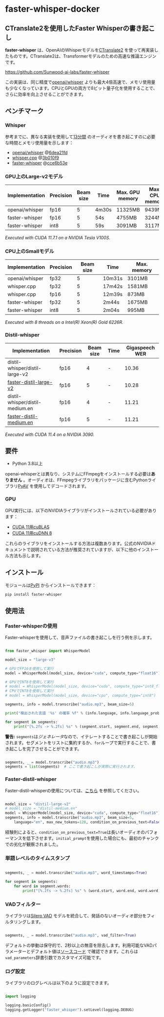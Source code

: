 

# faster-whisper-docker

## **CTranslate2を使用したFaster Whisperの書き起こし** 

**faster-whisper** は、OpenAIのWhisperモデルを[CTranslate2](https://github.com/OpenNMT/CTranslate2/) を使って再実装したものです。CTranslate2は、Transformerモデルのための高速な推論エンジンです。

https://github.com/Sunwood-ai-labs/faster-whisper



この実装は、同じ精度で[openai/whisper](https://github.com/openai/whisper) よりも最大4倍高速で、メモリ使用量も少なくなっています。CPUとGPUの両方で8ビット量子化を使用することで、さらに効率を向上させることができます。
## ベンチマーク

### Whisper

参考までに、異なる実装を使用して[13分間](https://www.youtube.com/watch?v=0u7tTptBo9I) のオーディオを書き起こすのに必要な時間とメモリ使用量を示します： 
- [openai/whisper](https://github.com/openai/whisper) @[6dea21fd](https://github.com/openai/whisper/commit/6dea21fd7f7253bfe450f1e2512a0fe47ee2d258) 
- [whisper.cpp](https://github.com/ggerganov/whisper.cpp) @[3b010f9](https://github.com/ggerganov/whisper.cpp/commit/3b010f9bed9a6068609e9faf52383aea792b0362) 
- [faster-whisper](https://github.com/guillaumekln/faster-whisper) @[cce6b53e](https://github.com/guillaumekln/faster-whisper/commit/cce6b53e4554f71172dad188c45f10fb100f6e3e)

### GPU上のLarge-v2モデル

| Implementation | Precision | Beam size | Time | Max. GPU memory | Max. CPU memory |
| --- | --- | --- | --- | --- | --- |
| openai/whisper | fp16 | 5 | 4m30s | 11325MB | 9439MB |
| faster-whisper | fp16 | 5 | 54s | 4755MB | 3244MB |
| faster-whisper | int8 | 5 | 59s | 3091MB | 3117MB |

*Executed with CUDA 11.7.1 on a NVIDIA Tesla V100S.*


### CPU上のSmallモデル

| Implementation | Precision | Beam size | Time | Max. memory |
| --- | --- | --- | --- | --- |
| openai/whisper | fp32 | 5 | 10m31s | 3101MB |
| whisper.cpp | fp32 | 5 | 17m42s | 1581MB |
| whisper.cpp | fp16 | 5 | 12m39s | 873MB |
| faster-whisper | fp32 | 5 | 2m44s | 1675MB |
| faster-whisper | int8 | 5 | 2m04s | 995MB |

*Executed with 8 threads on a Intel(R) Xeon(R) Gold 6226R.*


### Distil-whisper

| Implementation | Precision | Beam size | Time | Gigaspeech WER |
| --- | --- | --- | --- | --- |
| distil-whisper/distil-large-v2 | fp16 | 4 |- | 10.36 |
| [faster-distil-large-v2](https://huggingface.co/Systran/faster-distil-whisper-large-v2) | fp16 | 5 | - | 10.28 |
| distil-whisper/distil-medium.en | fp16 | 4 | - | 11.21 |
| [faster-distil-medium.en](https://huggingface.co/Systran/faster-distil-whisper-medium.en) | fp16 | 5 | - | 11.21 |

*Executed with CUDA 11.4 on a NVIDIA 3090.*

## 要件
- Python 3.8以上

openai-whisperとは異なり、システムにFFmpegをインストールする必要は**ありません** 。オーディオは、FFmpegライブラリをパッケージに含むPythonライブラリ[PyAV](https://github.com/PyAV-Org/PyAV) を使用してデコードされます。

### GPU

GPU実行には、以下のNVIDIAライブラリがインストールされている必要があります： 
- [CUDA 11用cuBLAS](https://developer.nvidia.com/cublas) 
- [CUDA 11用cuDNN 8](https://developer.nvidia.com/cudnn)

これらのライブラリをインストールする方法は複数あります。公式のNVIDIAドキュメントで説明されている方法が推奨されていますが、以下に他のインストール方法も示します。

## インストール

モジュールは[PyPI](https://pypi.org/project/faster-whisper/) からインストールできます：

```bash
pip install faster-whisper
```

## 使用法

### Faster-whisperの使用

Faster-whisperを使用して、音声ファイルの書き起こしを行う例を示します。

```python

from faster_whisper import WhisperModel

model_size = "large-v3"

# GPUでFP16を使用して実行
model = WhisperModel(model_size, device="cuda", compute_type="float16")

# GPUでINT8を使用して実行
# model = WhisperModel(model_size, device="cuda", compute_type="int8_float16")
# CPUでINT8を使用して実行
# model = WhisperModel(model_size, device="cpu", compute_type="int8")

segments, info = model.transcribe("audio.mp3", beam_size=5)

print("検出された言語 '%s' の確率 %f" % (info.language, info.language_probability))

for segment in segments:
    print("[%.2fs -> %.2fs] %s" % (segment.start, segment.end, segment.text))
```



**警告:**  `segments`は*ジェネレータ*なので、イテレートすることで書き起こしが開始されます。セグメントをリストに集約するか、`for`ループで実行することで、書き起こしを完了させることができます。

```python

segments, _ = model.transcribe("audio.mp3")
segments = list(segments)  # ここで書き起こしが実際に実行されます。
```


### Faster-distil-whisper

Faster-distil-whisperの使用については、[こちら](https://github.com/guillaumekln/faster-whisper/issues/533) を参照してください。

```python

model_size = "distil-large-v2"
# model_size = "distil-medium.en"
model = WhisperModel(model_size, device="cuda", compute_type="float16")
segments, info = model.transcribe("audio.mp3", beam_size=5, 
    language="en", max_new_tokens=128, condition_on_previous_text=False)
```



経験則によると、`condition_on_previous_text=True`は長いオーディオのパフォーマンスを低下させます。`initial_prompt`を使用した場合にも、最初のチャンクでの劣化が観察されました。

### 単語レベルのタイムスタンプ

```python

segments, _ = model.transcribe("audio.mp3", word_timestamps=True)

for segment in segments:
    for word in segment.words:
        print("[%.2fs -> %.2fs] %s" % (word.start, word.end, word.word))
```


### VADフィルター

ライブラリは[Silero VAD](https://github.com/snakers4/silero-vad) モデルを統合して、発話のないオーディオ部分をフィルタリングします。

```python

segments, _ = model.transcribe("audio.mp3", vad_filter=True)
```



デフォルトの挙動は保守的で、2秒以上の無音を除去します。利用可能なVADパラメーターとデフォルト値は[ソースコード](https://github.com/guillaumekln/faster-whisper/blob/master/faster_whisper/vad.py) で確認できます。これらは`vad_parameters`辞書引数でカスタマイズ可能です。

### ログ設定

ライブラリのログレベルは以下のように設定できます。

```python

import logging

logging.basicConfig()
logging.getLogger("faster_whisper").setLevel(logging.DEBUG)
```












